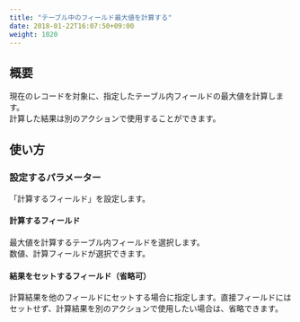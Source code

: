 ```yaml
---
title: "テーブル中のフィールド最大値を計算する"
date: 2018-01-22T16:07:50+09:00
weight: 1020
---
```


## 概要

現在のレコードを対象に、指定したテーブル内フィールドの最大値を計算します。  
計算した結果は別のアクションで使用することができます。

## 使い方

### 設定するパラメーター

「計算するフィールド」を設定します。

#### 計算するフィールド

最大値を計算するテーブル内フィールドを選択します。  
数値、計算フィールドが選択できます。

#### 結果をセットするフィールド（省略可）

計算結果を他のフィールドにセットする場合に指定します。直接フィールドにはセットせず、計算結果を別のアクションで使用したい場合は、省略できます。

